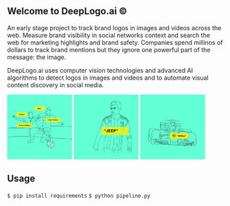 ## Welcome to DeepLogo.ai ©

An early stage project to track brand logos in images and videos across the web. Measure brand visibility in social networks context and search the web for marketing highlights and brand safety. Companies spend millinos of dollars to track brand mentions but they ignore one powerful part of the message: the image. 

DeepLogo.ai uses computer vision technologies and advanced AI algorithms to detect logos in images and videos and to automate visual content discovery in social media.
 
<p float="center">
  <img src="static/a9231fbb-0272-40c9-8178-66e883d83813.jpeg" width="30%" />
  <img src="static/b61426dc-dc89-4ab7-9496-7264f490c088.jpeg" width="30%" /> 
  <img src="static/375f3a12-b4cb-4656-a360-1e4ce982a9ba.jpeg" width="30%" />
</p>

## Usage

`$ pip install requirements`
`$ python pipeline.py`